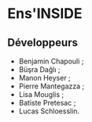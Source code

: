 # Ens'INSIDE

## Développeurs

* Benjamin Chapouli ;
* Büşra Dağlı ;
* Manon Heyser ;
* Pierre Mantegazza ;
* Lisa Mouglis ;
* Batiste Pretesac ;
* Lucas Schloesslin.
